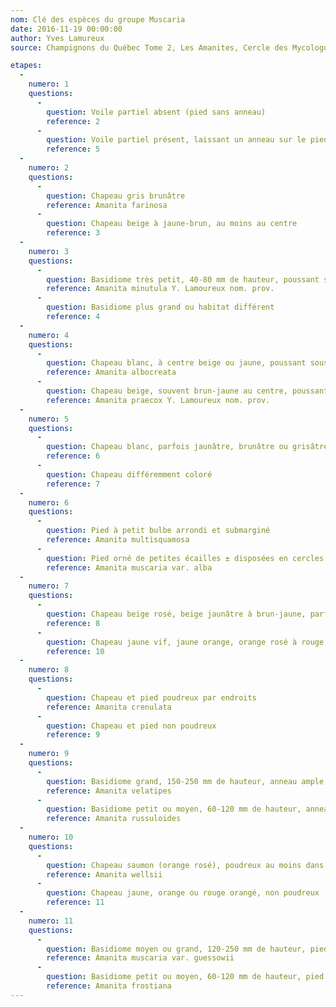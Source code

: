```yaml
---
nom: Clé des espèces du groupe Muscaria
date: 2016-11-19 00:00:00
author: Yves Lamureux
source: Champignons du Québec Tome 2, Les Amanites, Cercle des Mycologues de Montréal, 2006, 109 p. + 52 figures

etapes:
  -
    numero: 1
    questions:
      -
        question: Voile partiel absent (pied sans anneau)
        reference: 2
      -
        question: Voile partiel présent, laissant un anneau sur le pied
        reference: 5
  -
    numero: 2
    questions:
      -
        question: Chapeau gris brunâtre
        reference: Amanita farinosa
      -
        question: Chapeau beige à jaune-brun, au moins au centre
        reference: 3
  -
    numero: 3
    questions:
      -
        question: Basidiome très petit, 40-80 mm de hauteur, poussant sous chênes
        reference: Amanita minutula Y. Lamoureux nom. prov.
      -
        question: Basidiome plus grand ou habitat différent
        reference: 4
  -
    numero: 4
    questions:
      -
        question: Chapeau blanc, à centre beige ou jaune, poussant sous chênes et hêtres
        reference: Amanita albocreata
      -
        question: Chapeau beige, souvent brun-jaune au centre, poussant sous divers conifères
        reference: Amanita praecox Y. Lamoureux nom. prov.
  -
    numero: 5
    questions:
      -
        question: Chapeau blanc, parfois jaunâtre, brunâtre ou grisâtre au centre
        reference: 6
      -
        question: Chapeau différemment coloré
        reference: 7
  -
    numero: 6
    questions:
      -
        question: Pied à petit bulbe arrondi et submarginé
        reference: Amanita multisquamosa
      -
        question: Pied orné de petites écailles ± disposées en cercles à la base
        reference: Amanita muscaria var. alba
  -
    numero: 7
    questions:
      -
        question: Chapeau beige rosé, beige jaunâtre à brun-jaune, parfois blanchâtre vers la marge
        reference: 8
      -
        question: Chapeau jaune vif, jaune orange, orange rosé à rouge orangé
        reference: 10
  -
    numero: 8
    questions:
      -
        question: Chapeau et pied poudreux par endroits
        reference: Amanita crenulata
      -
        question: Chapeau et pied non poudreux
        reference: 9
  -
    numero: 9
    questions:
      -
        question: Basidiome grand, 150-250 mm de hauteur, anneau ample, denté, poussant sous chênes
        reference: Amanita velatipes
      -
        question: Basidiome petit ou moyen, 60-120 mm de hauteur, anneau plus discret, poussant sous peupliers
        reference: Amanita russuloides
  -
    numero: 10
    questions:
      -
        question: Chapeau saumon (orange rosé), poudreux au moins dans le jeune âge
        reference: Amanita wellsii
      -
        question: Chapeau jaune, orange ou rouge orangé, non poudreux
        reference: 11
  -
    numero: 11
    questions:
      -
        question: Basidiome moyen ou grand, 120-250 mm de hauteur, pied orné d'écailles ± disposées en cercles à la base, spores ellipsoïdes
        reference: Amanita muscaria var. guessowii
      -
        question: Basidiome petit ou moyen, 60-120 mm de hauteur, pied à petit bulbe submarginé, spores globuleuses
        reference: Amanita frostiana
---
```

